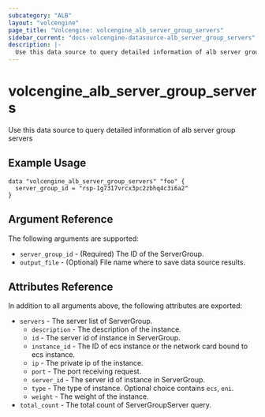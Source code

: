 ```yaml
---
subcategory: "ALB"
layout: "volcengine"
page_title: "Volcengine: volcengine_alb_server_group_servers"
sidebar_current: "docs-volcengine-datasource-alb_server_group_servers"
description: |-
  Use this data source to query detailed information of alb server group servers
---
```

# volcengine_alb_server_group_servers
Use this data source to query detailed information of alb server group servers
## Example Usage
```hcl
data "volcengine_alb_server_group_servers" "foo" {
  server_group_id = "rsp-1g7317vrcx3pc2zbhq4c3i6a2"
}
```
## Argument Reference
The following arguments are supported:
* `server_group_id` - (Required) The ID of the ServerGroup.
* `output_file` - (Optional) File name where to save data source results.

## Attributes Reference
In addition to all arguments above, the following attributes are exported:
* `servers` - The server list of ServerGroup.
    * `description` - The description of the instance.
    * `id` - The server id of instance in ServerGroup.
    * `instance_id` - The ID of ecs instance or the network card bound to ecs instance.
    * `ip` - The private ip of the instance.
    * `port` - The port receiving request.
    * `server_id` - The server id of instance in ServerGroup.
    * `type` - The type of instance. Optional choice contains `ecs`, `eni`.
    * `weight` - The weight of the instance.
* `total_count` - The total count of ServerGroupServer query.



